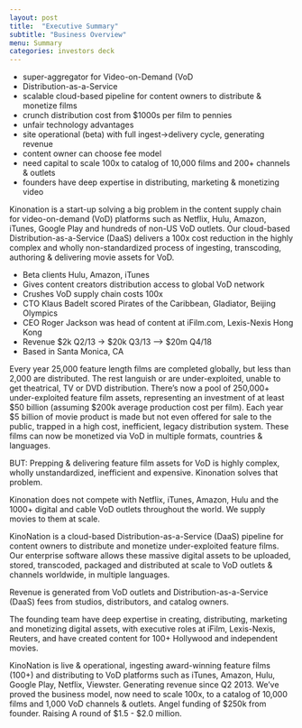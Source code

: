 ```yaml
---
layout: post
title:  "Executive Summary"
subtitle: "Business Overview"
menu: Summary
categories: investors deck
---
```

* super-aggregator for Video-on-Demand (VoD
* Distribution-as-a-Service
* scalable cloud-based pipeline for content owners to distribute & monetize films
* crunch distribution cost from $1000s per film to pennies
* unfair technology advantages
* site operational (beta) with full ingest->delivery cycle, generating revenue
* content owner can choose fee model
* need capital to scale 100x to catalog of 10,000 films and 200+ channels & outlets
* founders have deep expertise in distributing, marketing & monetizing video

<!--more-->

Kinonation is a start-up solving a big problem in the content supply chain for video-on-demand (VoD) platforms such as Netflix, Hulu, Amazon, iTunes, Google Play and hundreds of non-US VoD outlets. Our cloud-based Distribution-as-a-Service (DaaS) delivers a 100x cost reduction in the highly complex and wholly non-standardized process of ingesting, transcoding, authoring & delivering movie assets for VoD.

* Beta clients Hulu, Amazon, iTunes
* Gives content creators distribution access to global VoD network
* Crushes VoD supply chain costs 100x
* CTO Klaus Badelt scored Pirates of the Caribbean, Gladiator, Beijing Olympics
* CEO Roger Jackson was head of content at iFilm.com, Lexis-Nexis Hong Kong
* Revenue $2k Q2/13 → $20k Q3/13 --> $20m Q4/18
* Based in Santa Monica, CA

Every year 25,000 feature length films are completed globally, but less than 2,000 are distributed. The rest languish or are under-exploited, unable to get theatrical, TV or DVD distribution. There’s now a pool of 250,000+ under-exploited feature film assets, representing an investment of at least $50 billion (assuming $200k average production cost per film). Each year $5 billion of movie product is made but not even offered for sale to the public, trapped in a high cost, inefficient, legacy distribution system. These films can now be monetized via VoD in multiple formats, countries & languages.

BUT: Prepping & delivering feature film assets for VoD is highly complex, wholly unstandardized, inefficient and expensive. Kinonation solves that problem.

Kinonation does not compete with Netflix, iTunes, Amazon, Hulu and the 1000+ digital and cable VoD outlets throughout the world. We supply movies to them at scale.

KinoNation is a cloud-based Distribution-as-a-Service (DaaS) pipeline for content owners to distribute and monetize under-exploited feature films. Our enterprise software allows these massive digital assets to be uploaded, stored, transcoded, packaged and distributed at scale to VoD outlets & channels worldwide, in multiple languages. 

Revenue is generated from VoD outlets and Distribution-as-a-Service (DaaS) fees from studios, distributors, and catalog owners.

The founding team have deep expertise in creating, distributing, marketing and monetizing digital assets, with executive roles at iFilm, Lexis-Nexis, Reuters, and have created content for 100+ Hollywood and independent movies.

KinoNation is live & operational, ingesting award-winning feature films (100+) and distributing to VoD platforms such as iTunes, Amazon, Hulu, Google Play, Netflix, Viewster. Generating revenue since Q2 2013. We’ve proved the business model, now need to scale 100x, to a catalog of 10,000 films and 1,000 VoD channels & outlets. Angel funding of $250k from founder. Raising A round of $1.5 - $2.0 million.
